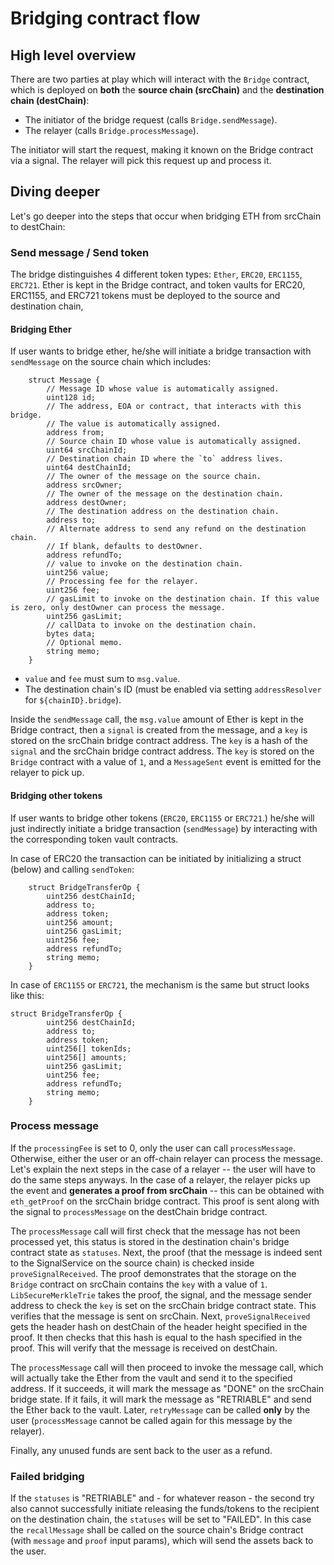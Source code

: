 # Bridging contract flow

## High level overview

There are two parties at play which will interact with the `Bridge` contract, which is deployed on **both** the **source chain (srcChain)** and the **destination chain (destChain)**:

- The initiator of the bridge request (calls `Bridge.sendMessage`).
- The relayer (calls `Bridge.processMessage`).

The initiator will start the request, making it known on the Bridge contract via a signal. The relayer will pick this request up and process it.

## Diving deeper

Let's go deeper into the steps that occur when bridging ETH from srcChain to destChain:

### Send message / Send token

The bridge distinguishes 4 different token types: `Ether`, `ERC20`, `ERC1155`, `ERC721`. Ether is kept in the Bridge contract, and token vaults for ERC20, ERC1155, and ERC721 tokens must be deployed to the source and destination chain,

#### Bridging Ether

If user wants to bridge ether, he/she will initiate a bridge transaction with `sendMessage` on the source chain which includes:

```
    struct Message {
        // Message ID whose value is automatically assigned.
        uint128 id;
        // The address, EOA or contract, that interacts with this bridge.
        // The value is automatically assigned.
        address from;
        // Source chain ID whose value is automatically assigned.
        uint64 srcChainId;
        // Destination chain ID where the `to` address lives.
        uint64 destChainId;
        // The owner of the message on the source chain.
        address srcOwner;
        // The owner of the message on the destination chain.
        address destOwner;
        // The destination address on the destination chain.
        address to;
        // Alternate address to send any refund on the destination chain.
        // If blank, defaults to destOwner.
        address refundTo;
        // value to invoke on the destination chain.
        uint256 value;
        // Processing fee for the relayer.
        uint256 fee;
        // gasLimit to invoke on the destination chain. If this value is zero, only destOwner can process the message.
        uint256 gasLimit;
        // callData to invoke on the destination chain.
        bytes data;
        // Optional memo.
        string memo;
    }
```

- `value` and `fee` must sum to `msg.value`.
- The destination chain's ID (must be enabled via setting `addressResolver` for `${chainID}.bridge`).

Inside the `sendMessage` call, the `msg.value` amount of Ether is kept in the Bridge contract, then a `signal` is created from the message, and a `key` is stored on the srcChain bridge contract address. The `key` is a hash of the `signal` and the srcChain bridge contract address. The `key` is stored on the `Bridge` contract with a value of `1`, and a `MessageSent` event is emitted for the relayer to pick up.

#### Bridging other tokens

If user wants to bridge other tokens (`ERC20`, `ERC1155` or `ERC721`.) he/she will just indirectly initiate a bridge transaction (`sendMessage`) by interacting with the corresponding token vault contracts.

In case of ERC20 the transaction can be initiated by initializing a struct (below) and calling `sendToken`:

```
    struct BridgeTransferOp {
        uint256 destChainId;
        address to;
        address token;
        uint256 amount;
        uint256 gasLimit;
        uint256 fee;
        address refundTo;
        string memo;
    }
```

In case of `ERC1155` or `ERC721`, the mechanism is the same but struct looks like this:

```
struct BridgeTransferOp {
        uint256 destChainId;
        address to;
        address token;
        uint256[] tokenIds;
        uint256[] amounts;
        uint256 gasLimit;
        uint256 fee;
        address refundTo;
        string memo;
    }
```

### Process message

If the `processingFee` is set to 0, only the user can call `processMessage`. Otherwise, either the user or an off-chain relayer can process the message. Let's explain the next steps in the case of a relayer -- the user will have to do the same steps anyways. In the case of a relayer, the relayer picks up the event and **generates a proof from srcChain** -- this can be obtained with `eth_getProof` on the srcChain bridge contract. This proof is sent along with the signal to `processMessage` on the destChain bridge contract.

The `processMessage` call will first check that the message has not been processed yet, this status is stored in the destination chain's bridge contract state as `statuses`. Next, the proof (that the message is indeed sent to the SignalService on the source chain) is checked inside `proveSignalReceived`. The proof demonstrates that the storage on the `Bridge` contract on srcChain contains the `key` with a value of `1`. `LibSecureMerkleTrie` takes the proof, the signal, and the message sender address to check the `key` is set on the srcChain bridge contract state. This verifies that the message is sent on srcChain. Next, `proveSignalReceived` gets the header hash on destChain of the header height specified in the proof. It then checks that this hash is equal to the hash specified in the proof. This will verify that the message is received on destChain.

The `processMessage` call will then proceed to invoke the message call, which will actually take the Ether from the vault and send it to the specified address. If it succeeds, it will mark the message as "DONE" on the srcChain bridge state. If it fails, it will mark the message as "RETRIABLE" and send the Ether back to the vault. Later, `retryMessage` can be called **only** by the user (`processMessage` cannot be called again for this message by the relayer).

Finally, any unused funds are sent back to the user as a refund.

### Failed bridging

If the `statuses` is "RETRIABLE" and - for whatever reason - the second try also cannot successfully initiate releasing the funds/tokens to the recipient on the destination chain, the `statuses` will be set to "FAILED". In this case the `recallMessage` shall be called on the source chain's Bridge contract (with `message` and `proof` input params), which will send the assets back to the user.
